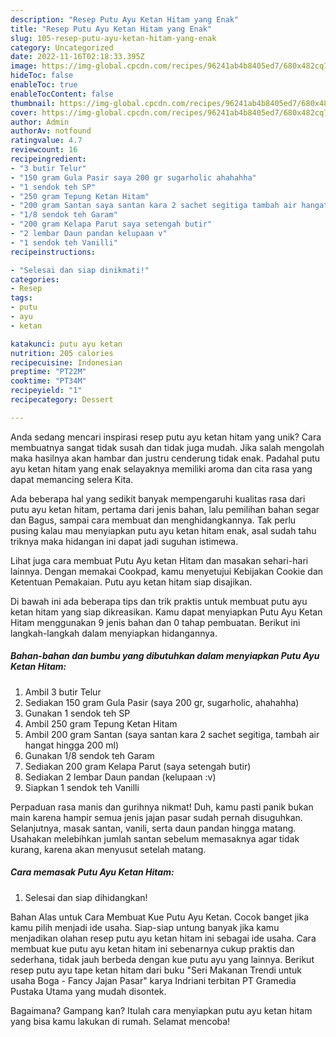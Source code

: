 ```yaml
---
description: "Resep Putu Ayu Ketan Hitam yang Enak"
title: "Resep Putu Ayu Ketan Hitam yang Enak"
slug: 105-resep-putu-ayu-ketan-hitam-yang-enak
category: Uncategorized
date: 2022-11-16T02:18:33.395Z
image: https://img-global.cpcdn.com/recipes/96241ab4b8405ed7/680x482cq70/putu-ayu-ketan-hitam-foto-resep-utama.jpg
hideToc: false
enableToc: true
enableTocContent: false
thumbnail: https://img-global.cpcdn.com/recipes/96241ab4b8405ed7/680x482cq70/putu-ayu-ketan-hitam-foto-resep-utama.jpg
cover: https://img-global.cpcdn.com/recipes/96241ab4b8405ed7/680x482cq70/putu-ayu-ketan-hitam-foto-resep-utama.jpg
author: Admin
authorAv: notfound
ratingvalue: 4.7
reviewcount: 16
recipeingredient:
- "3 butir Telur"
- "150 gram Gula Pasir saya 200 gr sugarholic ahahahha"
- "1 sendok teh SP"
- "250 gram Tepung Ketan Hitam"
- "200 gram Santan saya santan kara 2 sachet segitiga tambah air hangat hingga 200 ml"
- "1/8 sendok teh Garam"
- "200 gram Kelapa Parut saya setengah butir"
- "2 lembar Daun pandan kelupaan v"
- "1 sendok teh Vanilli"
recipeinstructions:

- "Selesai dan siap dinikmati!"
categories:
- Resep
tags:
- putu
- ayu
- ketan

katakunci: putu ayu ketan 
nutrition: 205 calories
recipecuisine: Indonesian
preptime: "PT22M"
cooktime: "PT34M"
recipeyield: "1"
recipecategory: Dessert

---
```





Anda sedang mencari inspirasi resep putu ayu ketan hitam yang unik? Cara membuatnya sangat tidak susah dan tidak juga mudah. Jika salah mengolah maka hasilnya akan hambar dan justru cenderung tidak enak. Padahal putu ayu ketan hitam yang enak selayaknya memiliki aroma dan cita rasa yang dapat memancing selera Kita.





Ada beberapa hal yang sedikit banyak mempengaruhi kualitas rasa dari putu ayu ketan hitam, pertama dari jenis bahan, lalu pemilihan bahan segar dan Bagus, sampai cara membuat dan menghidangkannya. Tak perlu pusing kalau mau menyiapkan putu ayu ketan hitam enak,      asal sudah tahu triknya maka hidangan ini dapat jadi suguhan istimewa.














Lihat juga cara membuat Putu Ayu ketan Hitam dan masakan sehari-hari lainnya. Dengan memakai Cookpad, kamu menyetujui Kebijakan Cookie dan Ketentuan Pemakaian. Putu ayu ketan hitam siap disajikan.






Di bawah ini ada beberapa tips dan trik praktis untuk membuat putu ayu ketan hitam yang siap dikreasikan. Kamu dapat menyiapkan Putu Ayu Ketan Hitam menggunakan 9 jenis bahan dan 0 tahap pembuatan. Berikut ini langkah-langkah dalam menyiapkan hidangannya.

<!--inarticleads1-->

##### Bahan-bahan dan bumbu yang dibutuhkan dalam menyiapkan Putu Ayu Ketan Hitam:

1. Ambil 3 butir Telur
1. Sediakan 150 gram Gula Pasir (saya 200 gr, sugarholic, ahahahha)
1. Gunakan 1 sendok teh SP
1. Ambil 250 gram Tepung Ketan Hitam
1. Ambil 200 gram Santan (saya santan kara 2 sachet segitiga, tambah air hangat hingga 200 ml)
1. Gunakan 1/8 sendok teh Garam
1. Sediakan 200 gram Kelapa Parut (saya setengah butir)
1. Sediakan 2 lembar Daun pandan (kelupaan :v)
1. Siapkan 1 sendok teh Vanilli


Perpaduan rasa manis dan gurihnya nikmat! Duh, kamu pasti panik bukan main karena hampir semua jenis jajan pasar sudah pernah disuguhkan. Selanjutnya, masak santan, vanili, serta daun pandan hingga matang. Usahakan melebihkan jumlah santan sebelum memasaknya agar tidak kurang, karena akan menyusut setelah matang. 

<!--inarticleads2-->

##### Cara memasak Putu Ayu Ketan Hitam:


1. Selesai dan siap dihidangkan!

Bahan Alas untuk Cara Membuat Kue Putu Ayu Ketan. Cocok banget jika kamu pilih menjadi ide usaha. Siap-siap untung banyak jika kamu menjadikan olahan resep putu ayu ketan hitam ini sebagai ide usaha. Cara membuat kue putu ayu ketan hitam ini sebenarnya cukup praktis dan sederhana, tidak jauh berbeda dengan kue putu ayu yang lainnya. Berikut resep putu ayu tape ketan hitam dari buku &#34;Seri Makanan Trendi untuk usaha Boga - Fancy Jajan Pasar&#34; karya Indriani terbitan PT Gramedia Pustaka Utama yang mudah disontek. 

Bagaimana? Gampang kan? Itulah cara menyiapkan putu ayu ketan hitam yang bisa kamu lakukan di rumah. Selamat mencoba!

